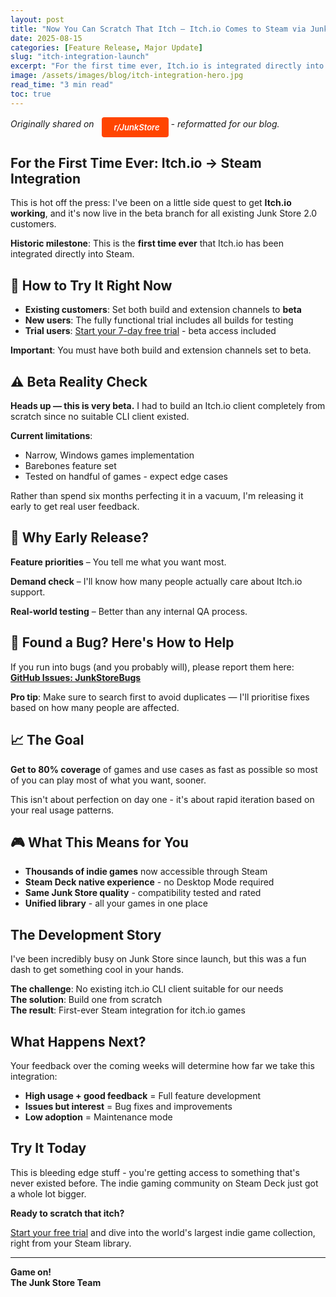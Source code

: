 ```yaml
---
layout: post
title: "Now You Can Scratch That Itch — Itch.io Comes to Steam via Junk Store"
date: 2025-08-15
categories: [Feature Release, Major Update]
slug: "itch-integration-launch"
excerpt: "For the first time ever, Itch.io is integrated directly into Steam — right inside Junk Store. A groundbreaking feature that brings thousands of indie games to your Steam Deck."
image: /assets/images/blog/itch-integration-hero.jpg
read_time: "3 min read"
toc: true
---
```


*Originally shared on <a href="https://www.reddit.com/r/JunkStore" target="_blank" rel="noopener" class="community-btn reddit-btn"><i class="fab fa-reddit" style="margin-right: 6px;"></i>r/JunkStore</a> - reformatted for our blog.*

## For the First Time Ever: Itch.io → Steam Integration

This is hot off the press: I've been on a little side quest to get **Itch.io working**, and it's now live in the beta branch for all existing Junk Store 2.0 customers.

**Historic milestone**: This is the **first time ever** that Itch.io has been integrated directly into Steam.

## 🚀 How to Try It Right Now

- **Existing customers**: Set both build and extension channels to **beta**
- **New users**: The fully functional trial includes all builds for testing
- **Trial users**: [Start your 7-day free trial](/buy_now/) - beta access included

**Important**: You must have both build and extension channels set to beta.

## ⚠️ Beta Reality Check

**Heads up — this is very beta.** I had to build an Itch.io client completely from scratch since no suitable CLI client existed. 

**Current limitations**:
- Narrow, Windows games implementation
- Barebones feature set  
- Tested on handful of games - expect edge cases

Rather than spend six months perfecting it in a vacuum, I'm releasing it early to get real user feedback.

## 🎯 Why Early Release?

**Feature priorities** – You tell me what you want most.

**Demand check** – I'll know how many people actually care about Itch.io support.

**Real-world testing** – Better than any internal QA process.

## 🐛 Found a Bug? Here's How to Help

If you run into bugs (and you probably will), please report them here:  
**[GitHub Issues: JunkStoreBugs](https://github.com/SDK-Innovation/JunkStoreBugs/issues)**

**Pro tip**: Make sure to search first to avoid duplicates — I'll prioritise fixes based on how many people are affected.

## 📈 The Goal

**Get to 80% coverage** of games and use cases as fast as possible so most of you can play most of what you want, sooner.

This isn't about perfection on day one - it's about rapid iteration based on your real usage patterns.

## 🎮 What This Means for You

- **Thousands of indie games** now accessible through Steam
- **Steam Deck native experience** - no Desktop Mode required  
- **Same Junk Store quality** - compatibility tested and rated
- **Unified library** - all your games in one place

## The Development Story

I've been incredibly busy on Junk Store since launch, but this was a fun dash to get something cool in your hands.

**The challenge**: No existing itch.io CLI client suitable for our needs  
**The solution**: Build one from scratch  
**The result**: First-ever Steam integration for itch.io games

## What Happens Next?

Your feedback over the coming weeks will determine how far we take this integration:

- **High usage + good feedback** = Full feature development
- **Issues but interest** = Bug fixes and improvements  
- **Low adoption** = Maintenance mode

## Try It Today

This is bleeding edge stuff - you're getting access to something that's never existed before. The indie gaming community on Steam Deck just got a whole lot bigger.

**Ready to scratch that itch?**

[Start your free trial](/buy_now/) and dive into the world's largest indie game collection, right from your Steam library.

---

**Game on!**  
**The Junk Store Team**

<style>
.community-btn {
  display: inline-flex;
  align-items: center;
  padding: 6px 12px;
  border-radius: 4px;
  text-decoration: none;
  font-weight: 600;
  font-size: 13px;
  transition: all 0.2s ease;
  border: 2px solid transparent;
  margin-left: 8px;
  color: white !important;
}

.discord-btn {
  background: #5865f2;
}

.reddit-btn {
  background: #ff4500;
}

.community-btn:hover {
  transform: translateY(-1px);
  box-shadow: 0 4px 12px rgba(0, 0, 0, 0.3);
  text-decoration: none;
  color: white !important;
  opacity: 0.9;
}
</style>